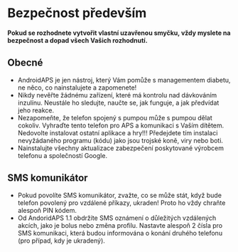 # Bezpečnost především

**Pokud se rozhodnete vytvořit vlastní uzavřenou smyčku, vždy myslete na bezpečnost a dopad všech Vašich rozhodnutí.**

## Obecné

* AndroidAPS je jen nástroj, který Vám pomůže s managementem diabetu, ne něco, co nainstalujete a zapomenete!
* Nikdy nevěřte žádnému zařízení, které má kontrolu nad dávkováním inzulínu. Neustále ho sledujte, naučte se, jak funguje, a jak předvídat jeho reakce.
* Nezapomeňte, že telefon spojený s pumpou může s pumpou dělat cokoliv. Vyhraďte tento telefon pro APS a komunikaci s Vaším dítětem. Nedovolte instalovat ostatní aplikace a hry!!! Předejdete tím instalaci nevyžádaného programu (kódu) jako jsou trojské koně, viry nebo boti.
* Nainstalujte všechny aktualizace zabezpečení poskytované výrobcem telefonu a společností Google.

## SMS komunikátor

* Pokud povolíte SMS komunikátor, zvažte, co se může stát, když bude telefon povolený pro vzdálené příkazy, ukraden! Proto ho vždy chraňte alespoň PIN kódem.
* Od AndoridAPS 1.1 obdržíte SMS oznámení o důležitých vzdálených akcích, jako je bolus nebo změna profilu. Nastavte alespoň 2 čísla pro SMS komunikaci, která budou informována o konání druhého telefonu (pro případ, kdy je ukradený).